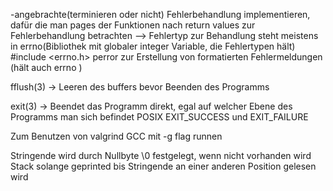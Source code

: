 -angebrachte(terminieren oder nicht) Fehlerbehandlung implementieren, dafür die man pages der Funktionen nach return values zur Fehlerbehandlung betrachten
--> Fehlertyp zur Behandlung steht meistens in errno(Bibliothek mit globaler integer Variable, die Fehlertypen hält)
#include <errno.h>
perror zur Erstellung von formatierten Fehlermeldungen (hält auch errno )


fflush(3) -> Leeren des buffers bevor Beenden des Programms 

exit(3) -> Beendet das Programm direkt, egal auf welcher Ebene des Programms man sich befindet
POSIX EXIT_SUCCESS und EXIT_FAILURE

Zum Benutzen von valgrind GCC mit -g flag runnen


Stringende wird durch Nullbyte \\0 festgelegt, wenn nicht vorhanden wird Stack solange geprinted bis Stringende an einer anderen Position gelesen wird

